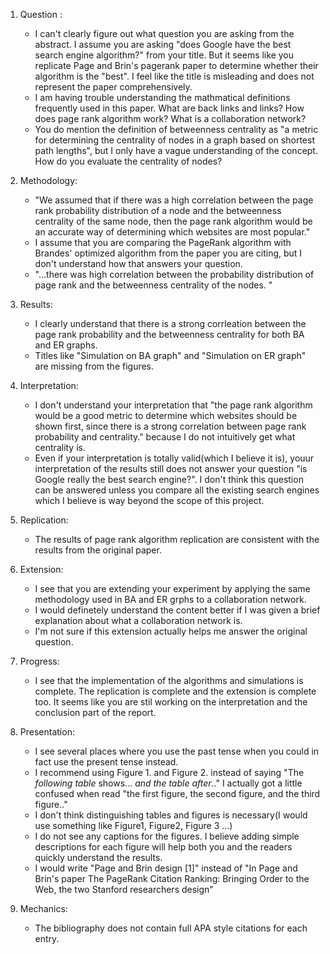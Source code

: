 1. Question :
    * I can't clearly figure out what question you are asking from the abstract. I assume you are asking "does Google have the best search engine algorithm?" from your title. But it seems like you replicate Page and Brin's pagerank paper to determine whether their algorithm is the "best". I feel like the title is misleading and does not represent the paper comprehensively.
    * I am having trouble understanding the mathmatical definitions frequently used in this paper. What are back links and links? How does page rank algorithm work? What is a collaboration network?
    * You do mention the definition of betweenness centrality as "a metric for determining the centrality of nodes in a graph based on shortest path lengths", but I only have a vague understanding of the concept. How do you evaluate the centrality of nodes?

2. Methodology:
      * "We assumed that if there was a high correlation between the page rank probability distribution of a node and the betweenness centrality of the same node, then the page rank algorithm would be an accurate way of determining which websites are most popular."
      * I assume that you are comparing the PageRank algorithm with Brandes' optimized algorithm from the paper you are citing, but I don't understand how that answers your question.
      * "...there was high correlation between the probability distribution of page rank and the betweenness centrality of the nodes. "

3. Results:
      * I clearly understand that there is a strong corrleation between the page rank probability and the betweenness centrality for both BA and ER graphs.
      * Titles like "Simulation on BA graph" and "Simulation on ER graph" are missing from the figures.

4. Interpretation:
      * I don't understand your interpretation that "the page rank algorithm would be a good metric to determine which websites should be shown first, since there is a strong correlation between page rank probability and centrality." because I do not intuitively get what centrality is.
      * Even if your interpretation is totally valid(which I believe it is), youur interpretation of the results still does not answer your question "is Google really the best search engine?". I don't think this question can be answered unless you compare all the existing search engines which I believe is way beyond the scope of this project.

5. Replication:
      * The results of page rank algorithm replication are consistent with the results from the original paper.

6. Extension:
      * I see that you are extending your experiment by applying the same methodology used in BA and ER grphs to a collaboration network.
      * I would definetely understand the content better if I was given a brief explanation about what a collaboration network is.
      * I'm not sure if this extension actually helps me answer the original question.

7. Progress:
      * I see that the implementation of the algorithms and simulations is complete. The replication is complete and the extension is complete too. It seems like you are stil working on the interpretation and the conclusion part of the report.

8. Presentation:
    * I see several places where you use the past tense when you could in fact use the present tense instead.
    * I recommend using Figure 1. and Figure 2. instead of saying "The <i> following table </i>shows... <i>and the table after</i>.." I actually got a little confused when read "the first figure, the second figure, and the third figure.."
    * I don't think distinguishing tables and figures is necessary(I would use something like Figure1, Figure2, Figure 3 ...)
    * I do not see any captions for the figures. I believe adding simple descriptions for each figure will help both you and the readers quickly understand the results.
    * I would write "Page and Brin design [1]" instead of "In Page and Brin's paper The PageRank Citation Ranking: Bringing Order to the Web, the two Stanford researchers design"

9. Mechanics:
    * The bibliography does not contain full APA style citations for each entry.
